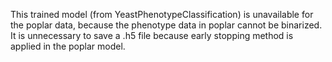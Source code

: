 This trained model (from YeastPhenotypeClassification) is unavailable for the poplar data, because the phenotype data in poplar cannot be binarized. 
It is unnecessary to save a .h5 file because early stopping method is applied in the poplar model.
